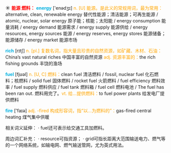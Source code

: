 ☀ <font color="red">**能源 燃料：**</font>
<font color="sky blue">**energy**</font> ['enədӡɪ] 
<font color="orange">n. [U] 能源。是此义的常规用词，最为常用：</font>alternative, clean, renewable energy 替代性能源；清洁能源；可再生能源 / atomic, nuclear, solar energy 原子能；核能；太阳能 / energy consumption 能量消耗 / energy demand 能源需求 / energy supply 能源供给 / energy resources, energy sources 能源 / energy reserves, energy stores 能源储备；能源储存 / energy market 能源市场

<font color="sky blue">**rich**</font> [rɪtʃ] 
<font color="orange">n. [pl.] 复数名词，指大量且珍贵的自然资源，如矿藏、木材、石油：</font>China’s vast natural riches 中国丰富的自然资源 <font color="orange">adj. 资源丰富的：</font>the rich fishing grounds 丰饶的渔场

<font color="sky blue">**fuel**</font> [fjʊəl] 
<font color="orange">n. [U, C] 燃料：</font>clean fuel 清洁燃料 / fossil, nuclear fuel 化石燃料；核燃料 / solid fuel 固体燃料 / rocket fuel 火箭燃料 / fuel efficiency 燃料效率 / fuel supply 燃料供应 / fuel tank 燃料箱 / fuel cell 燃料电池  / The fuel has been ran out. 燃料用完了。<font color="orange">vt. 给…提供燃料：</font>to fuel power plants 给发电厂提供燃料

<font color="sky blue">**fire**</font> ['faɪə] 
<font color="orange">adj. -fired 构成形容词，指“以…为燃料的”：</font>gas-fired central heating 煤气集中供暖

相关词义延伸：
· fuel还可表示给交通工具加燃料。

周边词汇补充：
· resource可指资源；
· grid可指长距离大范围输送电力、燃气等的一个网络系统，如输电网、燃气输送管网，尤为英式用法。
